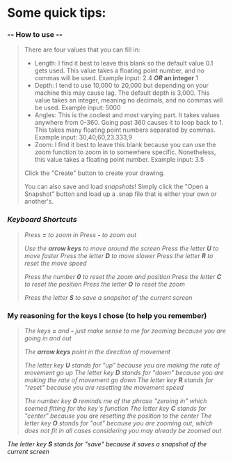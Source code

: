 
# Some quick tips:


### **-- How to use --**


> There are four values that you can fill in:
>
> - Length: I find it best to leave this blank so the default value 0.1 gets used. This value takes a floating point number, and no commas will be used. Example input: 2.4 ***OR* an integer** 1
> - Depth: I tend to use 10,000 to 20,000 but depending on your machine this may cause lag. The default depth is 3,000. This value takes an integer, meaning no decimals, and no commas will be used. Example input: 5000
> - Angles: This is the coolest and most varying part. It takes values anywhere from 0-360. Going past 360 causes it to loop back to 1. This takes many floating point numbers separated by commas. Example input: 30,40,60,23.333,9
> - Zoom: I find it best to leave this blank because you can use the zoom function to zoom in to somewhere specific. Nonetheless, this value takes a floating point number. Example input: 3.5
>
> Click the "Create" button to create your drawing.
>
> You can also save and load *snapshots*!
> Simply click the "Open a Snapshot" button and load up a .snap file that is either your own or another's.

### ***Keyboard Shortcuts***

  

> *Press **=** to zoom in*
> *Press **-** to zoom out*
>
> *Use the **arrow keys** to move around the screen*
> *Press the letter **U** to move faster*
> *Press the letter **D** to move slower*
> *Press the letter **R** to reset the move speed*
>
> *Press the number **0** to reset the zoom and position*
> *Press the letter **C** to reset the position*
> *Press the letter **O** to reset the zoom*
>
> *Press the letter **S** to save a snapshot of the current screen*

  

### My reasoning for the keys I chose (to help you remember)

  

> *The keys **=** and **-** just make sense to me for zooming because you are going in and out*
>
> *The **arrow keys** point in the direction of movement*
>
> *The letter key **U** stands for "up" because you are making the rate of movement go up*
> *The letter key **D** stands for "down" because you are making the rate of movement go down*
> *The letter key **R** stands for "reset" because you are resetting the movement speed*
>
> *The number key **0** reminds me of the phrase "zeroing in" which seemed fitting for the key's function*
*The letter key **C** stands for "center" because you are resetting the position to the center*
*The letter key **O** stands for "out" because you are zooming out, which does not fit in all cases considering you may already be zoomed out*

*The letter key **S** stands for "save" because it saves a snapshot of the current screen*
